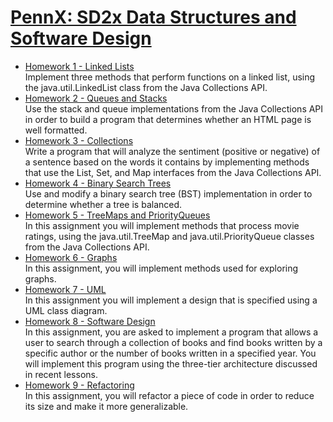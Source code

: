 # [PennX: SD2x Data Structures and Software Design](https://www.edx.org/course/data-structures-software-design-pennx-sd2x)
* [Homework 1 - Linked Lists](https://courses.edx.org/courses/course-v1:PennX+SD2x+2T2017/courseware/44fa2fc239fa479baabfb7cbac8bcfb6/d16178c5ecce4daab963b6f46389992a/?activate_block_id=block-v1%3APennX%2BSD2x%2B2T2017%2Btype%40sequential%2Bblock%40d16178c5ecce4daab963b6f46389992a)  
Implement three methods that perform functions on a linked list, using the java.util.LinkedList class from the Java Collections API.
* [Homework 2 - Queues and Stacks](https://courses.edx.org/courses/course-v1:PennX+SD2x+2T2017/courseware/44fa2fc239fa479baabfb7cbac8bcfb6/c246839fafee4770975035fd1c2bed51/?activate_block_id=block-v1%3APennX%2BSD2x%2B2T2017%2Btype%40sequential%2Bblock%40c246839fafee4770975035fd1c2bed51)  
Use the stack and queue implementations from the Java Collections API in order to build a program that determines whether an HTML page is well formatted.
* [Homework 3 - Collections](https://courses.edx.org/courses/course-v1:PennX+SD2x+2T2017/courseware/44fa2fc239fa479baabfb7cbac8bcfb6/486c0e96406d4cd898628ed07612cb67/?child=first)  
Write a program that will analyze the sentiment (positive or negative) of a sentence based on the words it contains by implementing methods that use the List, Set, and Map interfaces from the Java Collections API.
* [Homework 4 - Binary Search Trees](https://courses.edx.org/courses/course-v1:PennX+SD2x+2T2017/courseware/969de2fc74c340b7917fabf78d940f65/b9d9c8350ac042e1940a37d6d31b08e7/?child=first)    
Use and modify a binary search tree (BST) implementation in order to determine whether a tree is balanced.
* [Homework 5 - TreeMaps and PriorityQueues](https://courses.edx.org/courses/course-v1:PennX+SD2x+2T2017/courseware/969de2fc74c340b7917fabf78d940f65/daa142fa0a6b48d2932559590bce3efa/?activate_block_id=block-v1%3APennX%2BSD2x%2B2T2017%2Btype%40sequential%2Bblock%40daa142fa0a6b48d2932559590bce3efa)  
In this assignment you will implement methods that process movie ratings, using the java.util.TreeMap and java.util.PriorityQueue classes from the Java Collections API.
* [Homework 6 - Graphs](https://courses.edx.org/courses/course-v1:PennX+SD2x+2T2017/courseware/969de2fc74c340b7917fabf78d940f65/f0fa49ad9e284346ad3b863250a8526b/?activate_block_id=block-v1%3APennX%2BSD2x%2B2T2017%2Btype%40sequential%2Bblock%40f0fa49ad9e284346ad3b863250a8526b)  
In this assignment, you will implement methods used for exploring graphs.
* [Homework 7 - UML](https://courses.edx.org/courses/course-v1:PennX+SD2x+2T2017/courseware/bd1ca9ec42034882bee3dbf3bb80c912/e387eff4315f4dce9dd0cd986e6ef82d/?activate_block_id=block-v1%3APennX%2BSD2x%2B2T2017%2Btype%40sequential%2Bblock%40e387eff4315f4dce9dd0cd986e6ef82d)  
In this assignment you will implement a design that is specified using a UML class diagram.
* [Homework 8 - Software Design](https://courses.edx.org/courses/course-v1:PennX+SD2x+2T2017/courseware/bd1ca9ec42034882bee3dbf3bb80c912/dfe067073833470cb93dff6b3efad0a0/?activate_block_id=block-v1%3APennX%2BSD2x%2B2T2017%2Btype%40sequential%2Bblock%40dfe067073833470cb93dff6b3efad0a0)  
In this assignment, you are asked to implement a program that allows a user to search through a collection of books and find books written by a specific author or the number of books written in a specified year. You will implement this program using the three-tier architecture discussed in recent lessons.
* [Homework 9 - Refactoring](https://courses.edx.org/courses/course-v1:PennX+SD2x+2T2017/courseware/2762c877e0824a62b88cc161cffe401b/1a5677a66e2d44b098c55a4b1723262c/?activate_block_id=block-v1%3APennX%2BSD2x%2B2T2017%2Btype%40sequential%2Bblock%401a5677a66e2d44b098c55a4b1723262c)  
In this assignment, you will refactor a piece of code in order to reduce its size and make it more generalizable.